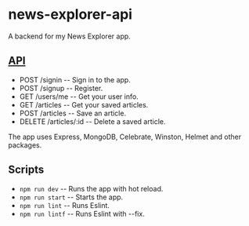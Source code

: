 # news-explorer-api

A backend for my News Explorer app.

## [API](https://api.bar-news-explorer.students.nomoreparties.sbs)

- POST /signin  -- Sign in to the app.
- POST /signup -- Register.
- GET /users/me -- Get your user info.
- GET /articles -- Get your saved articles.
- POST /articles -- Save an article.
- DELETE /articles/:id -- Delete a saved article.

The app uses Express, MongoDB, Celebrate, Winston, Helmet and other packages.

## Scripts

- `npm run dev` -- Runs the app with hot reload.
- `npm run start` -- Starts the app.
- `npm run lint` -- Runs Eslint.
- `npm run lintf` -- Runs Eslint with --fix.
